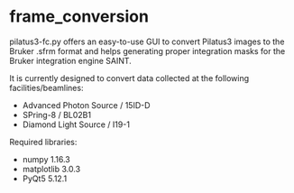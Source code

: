 # frame_conversion
pilatus3-fc.py offers an easy-to-use GUI to convert Pilatus3 images to the Bruker .sfrm format and helps generating proper integration masks for the Bruker integration engine SAINT.

It is currently designed to convert data collected at the following facilities/beamlines:
  - Advanced Photon Source / 15ID-D
  - SPring-8 / BL02B1
  - Diamond Light Source / I19-1

Required libraries:
  - numpy 1.16.3
  - matplotlib 3.0.3
  - PyQt5 5.12.1
